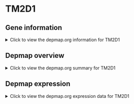<h1>TM2D1</h1>

<h2>Gene information</h2>
<details>
  <summary>Click to view the depmap.org information for TM2D1</summary>
  <iframe src="https://depmap.org/portal/gene/TM2D1?tab=about" style="border:none;width:100%;height:800px"></iframe>
</details>

<h2>Depmap overview</h2>
<details>
  <summary>Click to view the depmap.org summary for TM2D1</summary>
  <iframe src="https://depmap.org/portal/gene/TM2D1?tab=overview" style="border:none;width:100%;height:800px"></iframe>
</details>

<h2>Depmap expression</h2>
<details>
  <summary>Click to view the depmap.org expression data for TM2D1</summary>
  <iframe src="https://depmap.org/portal/gene/TM2D1?tab=characterization" style="border:none;width:100%;height:800px"></iframe>
</details>


<!--
<h2>Reactome Pathway diagram</h2>
<details>
  <summary>Click to view Reactome pathway for TM2D1</summary>
  PNAME
</details>
-->


